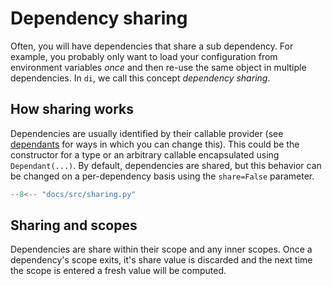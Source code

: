 # Dependency sharing

Often, you will have dependencies that share a sub dependency.
For example, you probably only want to load your configuration from environment variables *once* and then re-use the same object in multiple dependencies.
In `di`, we call this concept *dependency sharing*.

## How sharing works

Dependencies are usually identified by their callable provider (see [dependants] for ways in which you can change this).
This could be the constructor for a type or an arbitrary callable encapsulated using `Dependant(...)`.
By default, dependencies are shared, but this behavior can be changed on a per-dependency basis using the `share=False` parameter.

```Python hl_lines="7-9"
--8<-- "docs/src/sharing.py"
```

## Sharing and scopes

Dependencies are share within their scope and any inner scopes.
Once a dependency's scope exits, it's share value is discarded and the next time the scope is entered a fresh value will be computed.

[dependants]: dependants.md
